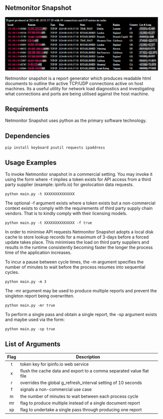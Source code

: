 ## Netmonitor Snapshot

![snapshot](sample.png)

Netmonitor snapshot is a report generator which produces readable html documents to outline the active TCP/UDP connections active on host machines. Its a useful utility for network load diagnostics and investigating what connections and ports are being utilised against the host machine.

## Requirements

Netmonitor Snapshot uses python as the primary software technology.

## Dependencies

```
pip install keyboard psutil requests ipaddress
```

## Usage Examples

To invoke Netmonitor snapshot in a commercial setting. You may invoke it using the form where -t implies a token exists for API access from a third party supplier (example: ipinfo.io) for geolocation data requests.

```
python main.py -t XXXXXXXXXXXXXX
```

The optional -f argument exists where a token exists but a non-commercial context exists to comply with the requirements of third party supply chain vendors. That is to kindly comply with their licensing models.

```
python main.py -t XXXXXXXXXXXXXX -f true
```

In order to minimise API requests Netmonitor Snapshot adopts a local disk cache to store lookup records for a maximum of 3-days before a forced update takes place. This minimises the load on third party suppliers and results in the runtime consistently becoming faster the longer the process time of the application increases.

To incur a pause between cycle times, the -m argument specifies the number of minutes to wait before the process resumes into sequential cycles.

```
python main.py -m 3
```

The -mr argument may be used to produce multiple reports and prevent the singleton report being overwritten.

```
python main.py -mr true
```

To perform a single pass and obtain a single report, the -sp argument exists and maybe used via the form:

```
python main.py -sp true
```

## List of Arguments

| Flag | Description                                                          |
|:----:|----------------------------------------------------------------------|
| t    | token key for ipinfo.io web service                                  |
| x    | flush the cache data and export to a comma separated value flat file |
| r    | overrides the global g_refresh_interval setting of 10 seconds        |
| f    | signals a non-commercial use case                                    |
| m    | the number of minutes to wait between each process cycle             |
| mr   | flag to produce multiple instead of a single document report         |
| sp   | flag to undertake a single pass through producing one report         |
